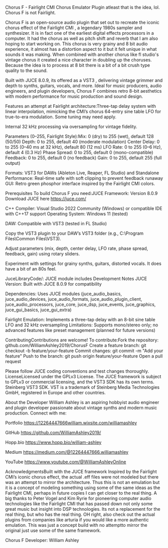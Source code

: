 Chorus F - Fairlight CMI Chorus Emulator Plugin atleast that is the idea, lol. Chorus F is not Fairlight.

Chorus F is an open-source audio plugin that set out to recreate the iconic chorus effect of the Fairlight CMI
, a legendary 1980s sampler and synthesizer. It is in fact one of the earliest digital effects processors in a computer. It had the chorus 
as well as pitch shift and reverb that I am also hoping to start working on. 
This chorus is very grainy and 8 bit audio experience, it almost
has a distortion aspect to it but it felt unique in what sounds it was making. When combined with another chorus like fl studio's
vintage chorus it created a nice character in doubling up the choruses. Because the idea is to process at 8 bit there is a bit of a
bit crush type quality to the sound.

Built with JUCE 8.0.9, its offered as a VST3 , delivering vintage grimmer and depth to synths, guitars, vocals, and more. Ideal for music producers, audio engineers, and plugin developers, Chorus F combines retro 8-bit aesthetics with modern performance for music production and sound design.

Features an attempt at Fairlight architecture:Three-tap delay system with linear interpolation, mimicking the CMI’s chorus
64-entry sine table LFO for true-to-era modulation. Some tuning may need apply.

Internal 32 kHz processing via oversampling for vintage fidelity.

Parameters (0–255, Fairlight Style):Mix: 0 (dry) to 255 (wet), default 128 (50/50)
Depth: 0 to 255, default 40 (moderate modulation)
Center Delay: 0 to 255 (0–40 ms at 32 kHz), default 80 (12 ms)
LFO Rate: 0 to 255 (0–6 Hz), default 4 (0.3 Hz)
Phase Spread: 0 to 255, default 0 (mono-compatible)
Feedback: 0 to 255, default 0 (no feedback)
Gain: 0 to 255, default 255 (full output)

Formats: VST3 for DAWs (Ableton Live, Reaper, FL Studio) and Standalone
Performance: Real-time safe with soft clipping to prevent feedback runaway
GUI: Retro green phosphor interface inspired by the Fairlight CMI colors. 





Prerequisites
To build Chorus F you need:JUCE Framework: Version 8.0.9 Download JUCE here https://juce.com/

C++ Compiler: Visual Studio 2022 Community (Windows) or compatible IDE with C++17 support
Operating System: Windows 11  (tested) 

DAW: Compatible with VST3 (tested in FL Studio)


Copy the VST3 plugin to your DAW’s VST3 folder (e.g., C:\Program Files\Common Files\VST3).


Adjust parameters (mix, depth, center delay, LFO rate, phase spread, feedback, gain) using rotary sliders.

Experiment with settings for grainy synths,  guitars, distorted vocals. It does have a bit of an 80s feel.

 
 

 
JuceLibraryCode/: JUCE module includes 
Development Notes JUCE Version: Built with JUCE 8.0.9 for compatibility

Dependencies: Uses JUCE modules (juce_audio_basics, juce_audio_devices, juce_audio_formats, juce_audio_plugin_client, 
juce_audio_processors, juce_core, juce_dsp, juce_events, juce_graphics, juce_gui_basics, juce_gui_extra)

Fairlight Emulation: Implements a three-tap delay with an 8-bit sine table LFO and 32 kHz oversampling
Limitations: Supports mono/stereo only; no advanced features like preset management (planned for future versions)

ContributingContributions are welcome! To contribute:Fork the repository: github.com/WilliamAshley2019/ChorusF
Create a feature branch: git checkout -b feature/your-feature
Commit changes: git commit -m "Add your feature"
Push to the branch: git push origin feature/your-feature
Open a pull request

Please follow JUCE coding conventions and test changes thoroughly.
LicenseLicensed under the GPLv3  License.
The JUCE framework is subject to GPLv3 or commercial licensing, and the VST3 SDK has its own terms.
Steinberg VST3 SDK. VST is a trademark of Steinberg Media Technologies GmbH, registered in Europe and other countries.

About the Developer
William Ashley is an aspiring hobbyist audio engineer and plugin developer passionate about vintage synths and modern music production.
Connect with me:

Portfolio https://12264447666william.wixsite.com/williamashley

GitHub https://github.com/WilliamAshley2019/

Hopp.bio https://www.hopp.bio/william-ashley

Medium https://medium.com/@12264447666.williamashley

YouTube https://www.youtube.com/@WilliamAshleyOnline


AcknowledgmentsBuilt with the JUCE framework
Inspired by the Fairlight CMI’s iconic chorus effect, the actual .eff files were not modeled but there was an attempt to mirror
the architecture. Thus this is not an emulation but it is a concept of modeling something using some of the same ideas as the 
Fairlight CMI, perhaps in future copies I can get closer to the real thing. A big thanks to Peter Vogel and Kim Ryrie for pioneering 
computer audio technologies like the Fairlight CMI that has passed down not only some great music but insight into DSP technologies. 
Its not a replacement for the real thing, but who has the real thing. OH right, also check out the actual plugins from companies like 
arturia if you would like a more authentic emulation. This was just a concept build with no attemptto mirror the original just use some of the same framework.
 
 Chorus F Developer: William Ashley
 

